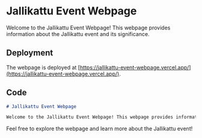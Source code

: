 # Jallikattu Event Webpage

Welcome to the Jallikattu Event Webpage! This webpage provides information about the Jallikattu event and its significance. 

## Deployment

The webpage is deployed at [https://jallikattu-event-webpage.vercel.app/](https://jallikattu-event-webpage.vercel.app/).

## Code

```markdown
# Jallikattu Event Webpage

Welcome to the Jallikattu Event Webpage! This webpage provides information about the Jallikattu event and its significance. 

```

Feel free to explore the webpage and learn more about the Jallikattu event!
